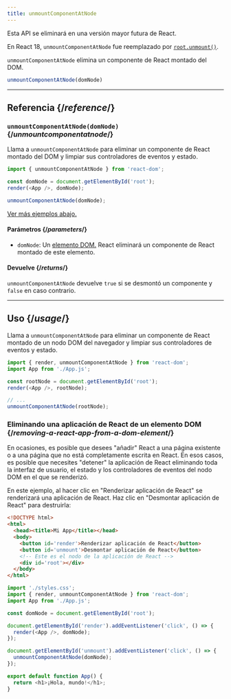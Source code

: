 ```yaml
---
title: unmountComponentAtNode
---
```


<Deprecated>

Esta API se eliminará en una versión mayor futura de React.

En React 18, `unmountComponentAtNode` fue reemplazado por [`root.unmount()`](/reference/react-dom/client/createRoot#root-unmount).

</Deprecated>

<Intro>

`unmountComponentAtNode` elimina un componente de React montado del DOM.

```js
unmountComponentAtNode(domNode)
```

</Intro>

<InlineToc />

---

## Referencia {/*reference*/}

### `unmountComponentAtNode(domNode)` {/*unmountcomponentatnode*/}

Llama a `unmountComponentAtNode` para eliminar un componente de React montado del DOM y limpiar sus controladores de eventos y estado.

```js
import { unmountComponentAtNode } from 'react-dom';

const domNode = document.getElementById('root');
render(<App />, domNode);

unmountComponentAtNode(domNode);
```

[Ver más ejemplos abajo.](#usage)

#### Parámetros {/*parameters*/}

* `domNode`: Un [elemento DOM.](https://developer.mozilla.org/en-US/docs/Web/API/Element) React eliminará un componente de React montado de este elemento.

#### Devuelve {/*returns*/}

`unmountComponentAtNode` devuelve `true` si se desmontó un componente y `false` en caso contrario.

---

## Uso {/*usage*/}

Llama a `unmountComponentAtNode` para eliminar un <CodeStep step={1}>componente de React montado</CodeStep> de un <CodeStep step={2}>nodo DOM del navegador</CodeStep> y limpiar sus controladores de eventos y estado.

```js [[1, 5, "<App />"], [2, 5, "rootNode"], [2, 8, "rootNode"]]
import { render, unmountComponentAtNode } from 'react-dom';
import App from './App.js';

const rootNode = document.getElementById('root');
render(<App />, rootNode);

// ...
unmountComponentAtNode(rootNode);
```


### Eliminando una aplicación de React de un elemento DOM {/*removing-a-react-app-from-a-dom-element*/}

En ocasiones, es posible que desees "añadir" React a una página existente o a una página que no está completamente escrita en React. En esos casos, es posible que necesites "detener" la aplicación de React eliminando toda la interfaz de usuario, el estado y los controladores de eventos del nodo DOM en el que se renderizó.

En este ejemplo, al hacer clic en "Renderizar aplicación de React" se renderizará una aplicación de React. Haz clic en "Desmontar aplicación de React" para destruirla:

<Sandpack>

```html index.html
<!DOCTYPE html>
<html>
  <head><title>Mi App</title></head>
  <body>
    <button id='render'>Renderizar aplicación de React</button>
    <button id='unmount'>Desmontar aplicación de React</button>
    <!-- Este es el nodo de la aplicación de React -->
    <div id='root'></div>
  </body>
</html>
```

```js index.js active
import './styles.css';
import { render, unmountComponentAtNode } from 'react-dom';
import App from './App.js';

const domNode = document.getElementById('root');

document.getElementById('render').addEventListener('click', () => {
  render(<App />, domNode);
});

document.getElementById('unmount').addEventListener('click', () => {
  unmountComponentAtNode(domNode);
});
```

```js App.js
export default function App() {
  return <h1>¡Hola, mundo!</h1>;
}
```

</Sandpack>
